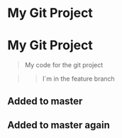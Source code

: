 # My Git Project
# My Git Project


> My code for the git project

>> I´m in the feature branch

## Added to master

## Added to master again

